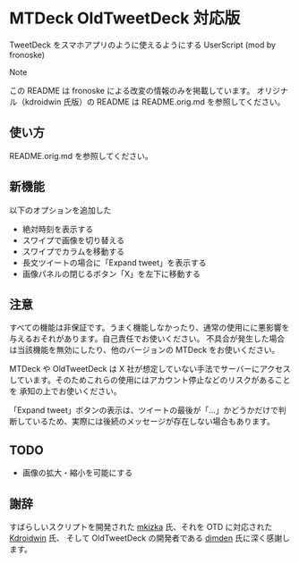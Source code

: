 # MTDeck OldTweetDeck 対応版

TweetDeck をスマホアプリのように使えるようにする UserScript (mod by fronoske)

> [!NOTE]
> この README は fronoske による改変の情報のみを掲載しています。
> オリジナル（kdroidwin 氏版）の README は README.orig.md を参照してください。

## 使い方
README.orig.md を参照してください。



## 新機能

以下のオプションを追加した
- 絶対時刻を表示する
- スワイプで画像を切り替える
- スワイプでカラムを移動する
- 長文ツイートの場合に「Expand tweet」を表示する
- 画像パネルの閉じるボタン「X」を左下に移動する


## 注意
すべての機能は非保証です。うまく機能しなかったり、通常の使用にに悪影響を与えるおそれがあります。自己責任でお使いください。
不具合が発生した場合は当該機能を無効にしたり、他のバージョンの MTDeck をお使いください。

MTDeck や OldTweetDeck は X 社が想定していない手法でサーバーにアクセスしています。そのためこれらの使用にはアカウント停止などのリスクがあることを
承知の上でお使いください。


「Expand tweet」ボタンの表示は、ツイートの最後が「…」かどうかだけで判断しているため、実際には後続のメッセージが存在しない場合もあります。


## TODO
- 画像の拡大・縮小を可能にする


## 謝辞
すばらしいスクリプトを開発された [mkizka](https://github.com/mkizka) 氏、それを OTD に対応された [Kdroidwin](https://github.com/Kdroidwin) 氏、
そして OldTweetDeck の開発者である [dimden](https://github.com/dimdenGD) 氏に深く感謝します。

